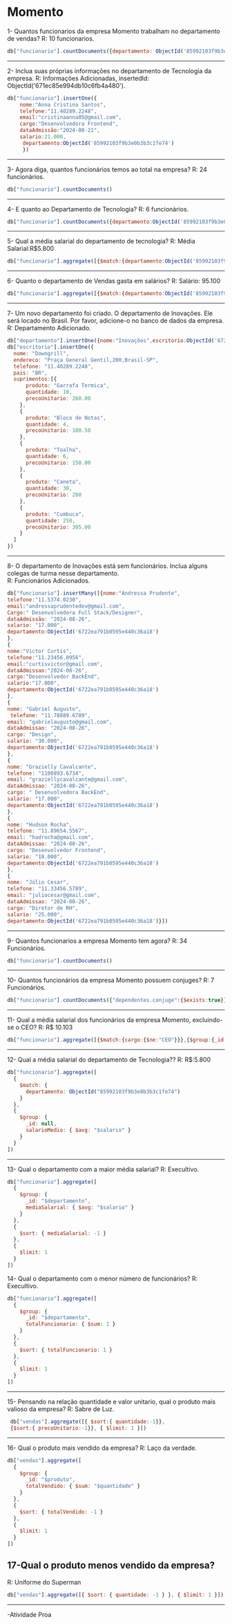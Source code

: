 # Momento
1- Quantos funcionarios da empresa Momento trabalham no departamento de vendas?
R: 10 funcionarios.
```js
db["funcionario"].countDocuments({departamento: ObjectId('85992103f9b3e0b3b3c1fe71')})
```
---
2- Inclua suas próprias informações no departamento de Tecnologia da empresa.
R: Informações Adicionadas, insertedId: ObjectId('671ec85e994db10c6fb4a480').
```js
db["funcionario"].insertOne({
    nome:"Anna Cristina Santos",
    telefone:"11.40289.2248",
    email:"cristinaanna05@gmail.com",
    cargo:"Desenvolvedora Frontend",
    dataAdmissão:"2024-08-21",
    salario:21.000,
     departamento:ObjectId('85992103f9b3e0b3b3c1fe74')
     })

```
---
3- Agora diga, quantos funcionários temos ao total na empresa?
R: 24 funcionários.
```js
db["funcionario"].countDocuments()
```
---
4- E quanto ao Departamento de Tecnologia?
R: 6 funcionários. 
```js
db["funcionario"].countDocuments({departamento:ObjectId('85992103f9b3e0b3b3c1fe74')})
```
---
5-  Qual a média salarial do departamento de tecnologia?
R: Média Salarial:R$5.800
```js
db["funcionario"].aggregate([{$match:{departamento:ObjectId('85992103f9b3e0b3b3c1fe74')}},$group:{_id: null,mediaSalarios:{$avg:"$salario"}}},{$project:{_id:0,mediaSalarios:1}},{$limit:1}])
```
---
6- Quanto o departamento de Vendas gasta em salários?
R: Salário: 95.100
```js
db["funcionario"].aggregate([{$match:{departamento:ObjectId('85992103f9b3e0b3b3c1fe71')}},{$group:{_id:null,Salario:{$sum:"$salario"}}},{$project:{_id:0,Salario:1}}])
```
---
7- Um novo departamento foi criado. O departamento de Inovações. Ele será locado no Brasil. Por favor, adicione-o no banco de dados da empresa.
R: Departamento Adicionado.
```js
db["departamento"].insertOne({nome:"Inovações",escritorio:ObjectId('6722e3a400653ce18e125e97')})
db["escritorio"].insertOne({
  nome: "Downgrill",
  endereco: "Praça General Gentil,200,Brasil-SP",
  telefone: "11.40289.2248", 
  pais: "BR",
  suprimentos:[{
      produto: "Garrafa Termica",
      quantidade: 10,
      precoUnitario: 260.00
    },
    {
      produto: "Bloco de Notas",
      quantidade: 4,
      precoUnitario: 180.50 
    },
    {
      produto: "Toalha",
      quantidade: 6,
      precoUnitario: 150.00
    },
    {
      produto: "Caneta",
      quantidade: 30,
      precoUnitario: 200
    },
    {
      produto: "Cumbuca",
      quantidade: 250,
      precoUnitario: 305.00 
    }
  ]
})


```
---
8- O departamento de Inovações está sem funcionários. Inclua alguns colegas de turma nesse departamento.  
R: Funcionários Adicionados.
```js
db["funcionario"].insertMany([{nome:"Andressa Prudente", 
telefone:"11.5374.0230",
email:"andressaprudentedev@gmail.com", 
Cargo:" Desenvolvedora Full Stack/Designer", 
dataAdmissão: "2024-08-26",
salario: "17.000", 
departamento:ObjectId('6722ea791b0595e440c36a18') 
},
{
nome:"Victor Curtis", 
telefone:"11.23456.0956",
email:"curtisvictor@gmail.com",
dataAdmissao:"2024-08-26",
cargo:"Desenvolvedor BackEnd",
salario:"17.000", 
departamento:ObjectId('6722ea791b0595e440c36a18')
},
{
nome: "Gabriel Augusto",
 telefone: "11.78889.6789",
email: "gabrielaugusto@gmail.com",
dataAdmissao: "2024-08-26",
cargo: "Design",
salario: "30.000",
departamento:ObjectId('6722ea791b0595e440c36a18')
},
{
nome: "Grazielly Cavalcante",
telefone: "1100893.6734",
email: "graziellycavalcante@gmail.com",
dataAdmissao: "2024-08-26",
cargo: " Desenvolvedora BackEnd",
salario: "17.000",
departamento:ObjectId('6722ea791b0595e440c36a18')
},
{
nome: "Hudson Rocha",
telefone: "11.89654.5567",
email: "hadrocha@gmail.com",
dataAdmissao: "2024-08-26",
cargo: "Desenvolvedor Frontend",
salario: "18.000",
departamento:ObjectId('6722ea791b0595e440c36a18')
},
{
nome: "Júlio Cesar",
telefone: "11.33456.5789",
email: "juliocesar@gmail.com",
dataAdmissao: "2024-08-26",
cargo: "Diretor de RH",
salario: "25.000",
departamento:ObjectId('6722ea791b0595e440c36a18')}])
```
---
9- Quantos funcionarios a empresa Momento tem agora?
R: 34 Funcionários.
```js
db["funcionario"].countDocuments()
```
---
10- Quantos funcionários da empresa Momento possuem conjuges?
R: 7 Funcionários.
```js
db["funcionario"].countDocuments({"dependentes.conjuge":{$exists:true}})

```
---

11- Qual a média salarial dos funcionários da empresa Momento, excluindo-se o CEO?
R: R$ 10.103
```js
db["funcionario"].aggregate([{$match:{cargo:{$ne:"CEO"}}},{$group:{_id:null,mediaSalarios:{$avg:"$salario"}}},{$replaceRoot:{newRoot:{mediaSalarios:"$mediaSalarios"}}}])

```
---
12- Qual a média salarial do departamento de Tecnologia??
R: R$:5.800
```js
db["funcionario"].aggregate([
  {
    $match: {
      departamento: ObjectId("85992103f9b3e0b3b3c1fe74")
    }
  },
  {
    $group: {
      _id: null,
      salarioMedio: { $avg: "$salario" }
    }
  }
])
```
---

13- Qual o departamento com a maior média salarial?
R: Execultivo.
```js
db["funcionario"].aggregate([
  {
    $group: {
      _id: "$departamento",
      mediaSalarial: { $avg: "$salario" }
    }
  },
  {
    $sort: { mediaSalarial: -1 }
  },
  {
    $limit: 1
  }
])
```

14- Qual o departamento com o menor número de funcionários?
R: Execultivo.
```js
db["funcionario"].aggregate([
  {
    $group: {
      _id: "$departamento",
      totalFuncionario: { $sum: 1 }
    }
  },
  {
    $sort: { totalFuncionario: 1 }
  },
  {
    $limit: 1
  }
])
```
---
15- Pensando na relação quantidade e valor unitario, qual o produto mais valioso da empresa?
R: Sabre de Luz.
```js
 db["vendas"].aggregate([{ $sort:{ quantidade:-1}},
 {$sort:{ precoUnitario:-1}}, { $limit: 1 }])
 ```
---
16- Qual o produto mais vendido da empresa?
R: Laço da verdade.
```js
db["vendas"].aggregate([
  {
    $group: {
      _id: "$produto",
      totalVendido: { $sum: "$quantidade" }
    }
  },
  {
    $sort: { totalVendido: -1 }
  },
  {
    $limit: 1
  }
])

```
17-Qual o produto menos vendido da empresa?
---
R: Uniforme do Superman
```js
db["vendas"].aggregate([{ $sort: { quantidade: -1 } }, { $limit: 1 }]);
```

---
-Atividade Proa
